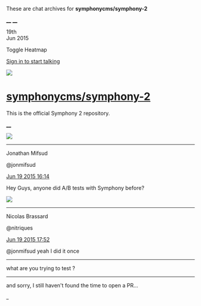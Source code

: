 These are chat archives for **symphonycms/symphony-2**

[__](/symphonycms/symphony-2/archives/2015/06/20)
[__](/symphonycms/symphony-2/archives/2015/06/18)

19th  
Jun 2015

Toggle Heatmap

[Sign in to start talking](/login?action=login&button=archive-login)

![](https://avatars-02.gitter.im/group/iv/3/57542c45c43b8c601977197e?s=48)

#  [symphonycms/symphony-2](/symphonycms/symphony-2)

This is the official Symphony 2 repository.

[ __ ](/orgs/symphonycms/rooms "More symphonycms rooms" )

![](https://avatars1.githubusercontent.com/u/859775?v=3&s=30)

__ __

Jonathan Mifsud

@jonmifsud

[Jun 19 2015
16:14](https://gitter.im/symphonycms/symphony-2?at=55843febdeac73ee5b85beed ""
)

Hey Guys, anyone did A/B tests with Symphony before?

![](https://avatars1.githubusercontent.com/u/771169?v=3&s=30)

__ __

Nicolas Brassard

@nitriques

[Jun 19 2015
17:52](https://gitter.im/symphonycms/symphony-2?at=558456c46f7465873a3607ab ""
)

@jonmifsud yeah I did it once

__ __

what are you trying to test ?

__ __

and sorry, I still haven't found the time to open a PR...

_

